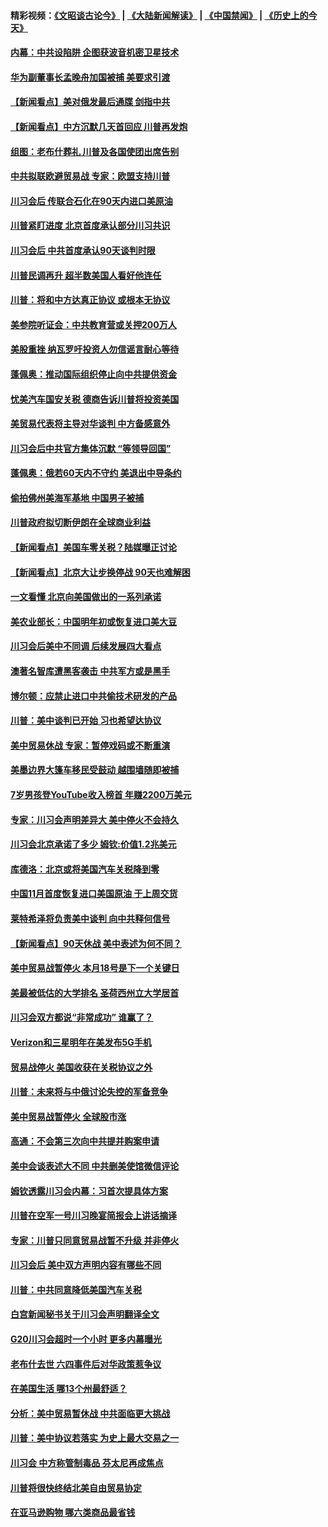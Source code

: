 #### 精彩视频：[《文昭谈古论今》](https://github.com/gfw-breaker/wenzhao/blob/master/README.md?t=12060331) | [《大陆新闻解读》](https://github.com/gfw-breaker/ntdtv-comedy/blob/master/README.md?t=12060331) | [《中国禁闻》](https://github.com/gfw-breaker/ntdtv-news/blob/master/README.md?t=12060331) | [《历史上的今天》](https://github.com/gfw-breaker/today-in-history/blob/master/README.md?t=12060331) 

#### [内幕：中共设陷阱 企图获波音机密卫星技术](../pages/nsc412/n10893761.md?t=12060331) 

#### [华为副董事长孟晚舟加国被捕 美要求引渡](../pages/nsc412/n10893616.md?t=12060331) 

#### [【新闻看点】美对俄发最后通牒 剑指中共](../pages/nsc412/n10893354.md?t=12060331) 

#### [【新闻看点】中方沉默几天首回应 川普再发炮](../pages/nsc412/n10893156.md?t=12060331) 

#### [组图：老布什葬礼 川普及各国使团出席告别](../pages/nsc412/n10892998.md?t=12060331) 

#### [中共拟联欧避贸易战 专家：欧盟支持川普](../pages/nsc412/n10893281.md?t=12060331) 

#### [川习会后 传联合石化在90天内进口美原油](../pages/nsc412/n10893241.md?t=12060331) 

#### [川普紧盯进度 北京首度承认部分川习共识](../pages/nsc412/n10893089.md?t=12060331) 

#### [川习会后 中共首度承认90天谈判时限](../pages/nsc412/n10891819.md?t=12060331) 

#### [川普民调再升 超半数美国人看好他连任](../pages/nsc412/n10891749.md?t=12060331) 

#### [川普：将和中方达真正协议 或根本无协议](../pages/nsc412/n10891907.md?t=12060331) 

#### [美参院听证会：中共教育营或关押200万人](../pages/nsc412/n10891133.md?t=12060331) 

#### [美股重挫 纳瓦罗吁投资人勿信谣言耐心等待](../pages/nsc412/n10891563.md?t=12060331) 

#### [蓬佩奥：推动国际组织停止向中共提供资金](../pages/nsc412/n10891425.md?t=12060331) 

#### [忧美汽车国安关税 德商告诉川普将投资美国](../pages/nsc412/n10891443.md?t=12060331) 

#### [美贸易代表将主导对华谈判 中方备感意外](../pages/nsc412/n10891328.md?t=12060331) 

#### [川习会后中共官方集体沉默 “等领导回国”](../pages/nsc412/n10891144.md?t=12060331) 

#### [蓬佩奥：俄若60天内不守约 美退出中导条约](../pages/nsc412/n10891258.md?t=12060331) 

#### [偷拍佛州美海军基地 中国男子被捕](../pages/nsc412/n10891201.md?t=12060331) 

#### [川普政府拟切断伊朗在全球商业利益](../pages/nsc412/n10891131.md?t=12060331) 

#### [【新闻看点】美国车零关税？陆媒曝正讨论](../pages/nsc412/n10891056.md?t=12060331) 

#### [【新闻看点】北京大让步换停战 90天也难解困](../pages/nsc412/n10890889.md?t=12060331) 

#### [一文看懂 北京向美国做出的一系列承诺](../pages/nsc412/n10890887.md?t=12060331) 

#### [美农业部长：中国明年初或恢复进口美大豆](../pages/nsc412/n10891124.md?t=12060331) 

#### [川习会后美中不同调 后续发展四大看点](../pages/nsc412/n10891067.md?t=12060331) 

#### [澳著名智库遭黑客袭击 中共军方或是黑手](../pages/nsc412/n10891020.md?t=12060331) 

#### [博尔顿：应禁止进口中共偷技术研发的产品](../pages/nsc412/n10891001.md?t=12060331) 

#### [川普：美中谈判已开始 习也希望达协议](../pages/nsc412/n10890945.md?t=12060331) 

#### [美中贸易休战 专家：暂停戏码或不断重演](../pages/nsc412/n10890923.md?t=12060331) 

#### [美墨边界大篷车移民受鼓动 越围墙随即被捕](../pages/nsc412/n10890272.md?t=12060331) 

#### [7岁男孩登YouTube收入榜首 年赚2200万美元](../pages/nsc412/n10889845.md?t=12060331) 

#### [专家：川习会声明差异大 美中停火不会持久](../pages/nsc412/n10889866.md?t=12060331) 

#### [川习会北京承诺了多少 姆钦:价值1.2兆美元](../pages/nsc412/n10889205.md?t=12060331) 

#### [库德洛：北京或将美国汽车关税降到零](../pages/nsc412/n10889133.md?t=12060331) 

#### [中国11月首度恢复进口美国原油 于上周交货](../pages/nsc412/n10889210.md?t=12060331) 

#### [莱特希泽将负责美中谈判 向中共释何信号](../pages/nsc412/n10889034.md?t=12060331) 

#### [【新闻看点】90天休战 美中表述为何不同？](../pages/nsc412/n10888838.md?t=12060331) 

#### [美中贸易战暂停火 本月18号是下一个关键日](../pages/nsc412/n10888998.md?t=12060331) 

#### [美最被低估的大学排名 圣荷西州立大学居首](../pages/nsc412/n10889088.md?t=12060331) 

#### [川习会双方都说“非常成功” 谁赢了？](../pages/nsc412/n10888626.md?t=12060331) 

#### [Verizon和三星明年在美发布5G手机](../pages/nsc412/n10888961.md?t=12060331) 

#### [贸易战停火 美国收获在关税协议之外](../pages/nsc412/n10888833.md?t=12060331) 

#### [川普：未来将与中俄讨论失控的军备竞争](../pages/nsc412/n10888856.md?t=12060331) 

#### [美中贸易战暂停火 全球股市涨](../pages/nsc412/n10888900.md?t=12060331) 

#### [高通：不会第三次向中共提并购案申请](../pages/nsc412/n10888751.md?t=12060331) 

#### [美中会谈表述大不同 中共删美使馆微信评论](../pages/nsc412/n10888630.md?t=12060331) 

#### [姆钦透露川习会内幕：习首次提具体方案](../pages/nsc412/n10888705.md?t=12060331) 

#### [川普在空军一号川习晚宴简报会上讲话摘译](../pages/nsc412/n10888383.md?t=12060331) 

#### [专家：川普只同意贸易战暂不升级 并非停火](../pages/nsc412/n10888167.md?t=12060331) 

#### [川习会后 美中双方声明内容有哪些不同](../pages/nsc412/n10887865.md?t=12060331) 

#### [川普：中共同意降低美国汽车关税](../pages/nsc412/n10887941.md?t=12060331) 

#### [白宫新闻秘书关于川习会声明翻译全文](../pages/nsc412/n10887606.md?t=12060331) 

#### [G20川习会超时一个小时 更多内幕曝光](../pages/nsc412/n10887352.md?t=12060331) 

#### [老布什去世 六四事件后对华政策惹争议](../pages/nsc412/n10887293.md?t=12060331) 

#### [在美国生活 哪13个州最舒适？](../pages/nsc412/n10885846.md?t=12060331) 

#### [分析：美中贸易暂休战 中共面临更大挑战](../pages/nsc412/n10887001.md?t=12060331) 

#### [川普：美中协议若落实 为史上最大交易之一](../pages/nsc412/n10886854.md?t=12060331) 

#### [川习会 中方称管制毒品 芬太尼再成焦点](../pages/nsc412/n10886698.md?t=12060331) 

#### [川普将很快终结北美自由贸易协定](../pages/nsc412/n10886773.md?t=12060331) 

#### [在亚马逊购物 哪六类商品最省钱](../pages/nsc412/n10885744.md?t=12060331) 

